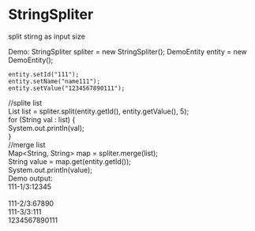 # StringSpliter
split stirng as input size

Demo:
  StringSpliter spliter = new StringSpliter();
	DemoEntity entity = new DemoEntity();

	entity.setId("111");
	entity.setName("name111");
	entity.setValue("1234567890111");
  //splite list <br>
	List<String> list = spliter.split(entity.getId(), entity.getValue(), 5);<br>
	for (String val : list) {<br>
	    System.out.println(val);<br>
	}<br>
  //merge list<br>
	Map<String, String> map = spliter.merge(list);<br>
	String value = map.get(entity.getId());<br>
	System.out.println(value);<br>
Demo output:<br>
  111-1/3:12345<br><br>
  111-2/3:67890<br>
  111-3/3:111<br>
  1234567890111<br>
